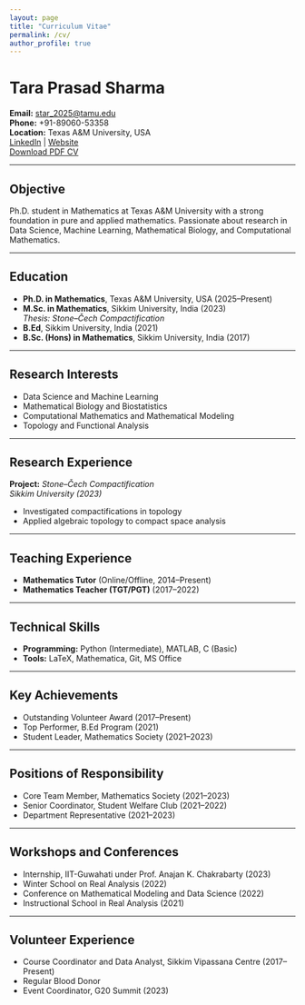 ```yaml
---
layout: page
title: "Curriculum Vitae"
permalink: /cv/
author_profile: true
---
```


# Tara Prasad Sharma

**Email:** [star_2025@tamu.edu](mailto:star_2025@tamu.edu)  
**Phone:** +91-89060-53358  
**Location:** Texas A&M University, USA  
[LinkedIn](https://linkedin.com/in/taraps) | [Website](https://tarapsharma.github.io)  
[Download PDF CV](TaraPrasadSharma_CV.pdf)

---

## Objective

Ph.D. student in Mathematics at Texas A&M University with a strong foundation in pure and applied mathematics. Passionate about research in Data Science, Machine Learning, Mathematical Biology, and Computational Mathematics.

---

## Education

- **Ph.D. in Mathematics**, Texas A&M University, USA (2025–Present)  
- **M.Sc. in Mathematics**, Sikkim University, India (2023)  
  *Thesis: Stone–Čech Compactification*  
- **B.Ed**, Sikkim University, India (2021)  
- **B.Sc. (Hons) in Mathematics**, Sikkim University, India (2017)  

---

## Research Interests

- Data Science and Machine Learning  
- Mathematical Biology and Biostatistics  
- Computational Mathematics and Mathematical Modeling  
- Topology and Functional Analysis  

---

## Research Experience

**Project:** *Stone–Čech Compactification*  
*Sikkim University (2023)*  
- Investigated compactifications in topology  
- Applied algebraic topology to compact space analysis  

---

## Teaching Experience

- **Mathematics Tutor** (Online/Offline, 2014–Present)  
- **Mathematics Teacher (TGT/PGT)** (2017–2022)  

---

## Technical Skills

- **Programming:** Python (Intermediate), MATLAB, C (Basic)  
- **Tools:** LaTeX, Mathematica, Git, MS Office  

---

## Key Achievements

- Outstanding Volunteer Award (2017–Present)  
- Top Performer, B.Ed Program (2021)  
- Student Leader, Mathematics Society (2021–2023)  

---

## Positions of Responsibility

- Core Team Member, Mathematics Society (2021–2023)  
- Senior Coordinator, Student Welfare Club (2021–2022)  
- Department Representative (2021–2023)  

---

## Workshops and Conferences

- Internship, IIT-Guwahati under Prof. Anajan K. Chakrabarty (2023)  
- Winter School on Real Analysis (2022)  
- Conference on Mathematical Modeling and Data Science (2022)  
- Instructional School in Real Analysis (2021)  

---

## Volunteer Experience

- Course Coordinator and Data Analyst, Sikkim Vipassana Centre (2017–Present)  
- Regular Blood Donor  
- Event Coordinator, G20 Summit (2023)
